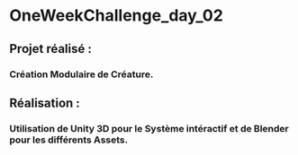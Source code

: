 # OneWeekChallenge_day_02

## Projet réalisé :
### Création Modulaire de Créature.


## Réalisation :
### Utilisation de Unity 3D pour le Système intéractif et de Blender pour les différents Assets.
